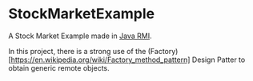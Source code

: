 # StockMarketExample
A Stock Market Example made in [Java RMI](https://docs.oracle.com/javase/tutorial/rmi/).

In this project, there is a strong use of the (Factory)[https://en.wikipedia.org/wiki/Factory_method_pattern] Design Patter to obtain generic remote objects.  
